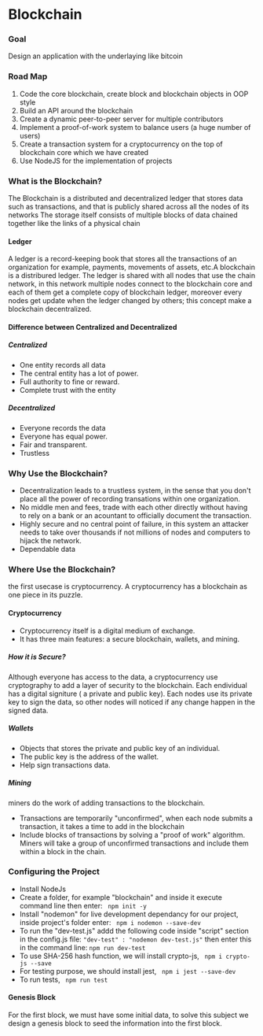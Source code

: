 <h1>Blockchain</h1>
<h3>Goal</h3>
<p>Design an application with the underlaying like bitcoin</p>
<h3>Road Map</h3>
<ol>
  <li>Code the core blockchain, create block and blockchain objects in OOP style</li>
  <li>Build an API around the blockchain</li>
  <li>Create a dynamic peer-to-peer server for multiple contributors</li>
  <li>Implement a proof-of-work system to balance users (a huge number of users)</li>
  <li>Create a transaction system for a cryptocurrency on the top of blockchain core which we have created</li>
  <li>Use NodeJS for the implementation of projects</li>
</ol>
<h3>What is the Blockchain?</h3>
<p>The Blockchain is a distributed and decentralized ledger that stores data such as transactions, and that is publicly shared across all the nodes of its networks
The storage itself consists of multiple blocks of data chained together like the links of a physical chain
</p>
<h4>Ledger</h4>
<p>A ledger is a record-keeping book that stores all the transactions of an organization for example, payments, movements of assets, etc.A blockchain is a distribured ledger. The ledger is shared with all nodes that use the chain network, in this network multiple nodes connect to the blockchain core and each of them get a complete copy of blockchain ledger, moreover every nodes get update when the ledger changed by others; this concept make a blockchain decentralized.</p>
<h4>Difference between Centralized and Decentralized</h4>
<h5>Centralized</h5>
<ul>
  <li>One entity records all data</li>
  <li>The central entity has a lot of power.</li>
  <li>Full authority to fine or reward.</li>
  <li>Complete trust with the entity</li>
 </ul>
 <h5>Decentralized</h5>
<ul>
  <li>Everyone records the data</li>
  <li>Everyone has equal power.</li>
  <li>Fair and transparent.</li>
  <li>Trustless</li>
 </ul>
 <h3>Why Use the Blockchain?</h3>
 <ul>
  <li>Decentralization leads to a trustless system, in the sense that you don't place all the power of recording transations within one organization.</li>
  <li>No middle men and fees, trade with each other directly without having to rely on a bank or an acountant to officially document the transaction.</li>
  <li>Highly secure and no central point of failure, in this system an attacker needs to take over thousands if not millions of nodes and computers to hijack the network.</li>
  <li>Dependable data</li>
  </ul>
<h3>Where Use the Blockchain?</h3>
<p>the first usecase is cryptocurrency. A cryptocurrency has a blockchain as one piece in its puzzle.</p>
<h4>Cryptocurrency</h4>
<ul>
  <li>Cryptocurrency itself is a digital medium of exchange.</li>
  <li>It has three main features: a secure blockchain, wallets, and mining.</li>
  </ul>
  <h5>How it is Secure?</h5>
  <p>Although everyone has access to the data, a cryptocurrency use cryptography to add a layer of security to the blockchain. Each endividual has a digital signiture ( a private and public key). Each nodes use its private key to sign the data, so other nodes will noticed if any change happen in the signed data.</p>
  <h5>Wallets</h5>
<ul>
  <li>Objects that stores the private and public key of an individual.</li>
  <li>The public key is the address of the wallet.</li>
  <li>Help sign transactions data.</li>
</ul>
<h5>Mining</h5>
<p>miners do the work of adding transactions to the blockchain.</p>
<ul>
  <li>Transactions are temporarily "unconfirmed", when each node submits a transaction, it takes a time to add in the blockchain</li>
  <li>Include blocks of transactions by solving a "proof of work" algorithm. Miners will take a group of unconfirmed transactions and include them within a block in the chain.</li>
 </ul>
<h3>Configuring the Project</h3>
<ul>
  <li> Install NodeJs</li>
  <li>Create a folder, for example "blockchain" and inside it execute command line then enter: <code> npm init -y</code></li>
  <li>Install "nodemon" for live development dependancy for our project, inside project's folder enter: <code> npm i nodemon --save-dev</code></li>
  <li>To run the "dev-test.js" addd the following code inside "script" section in the config.js file: <code>"dev-test" : "nodemon dev-test.js"</code>
    then enter this in the command line: <code>npm run dev-test</code></li>
  <li>To use SHA-256 hash function, we will install crypto-js, <code> npm i crypto-js --save</code></li>
  <li>For testing purpose, we should install jest, <code> npm i jest --save-dev</code></li>
  <li>To run tests, <code> npm run test </code></li>
 </ul>
 <h4>Genesis Block</h4>
 <p>For the first block, we must have some initial data, to solve this subject we design a genesis block to seed the information into the first block.</h4>
